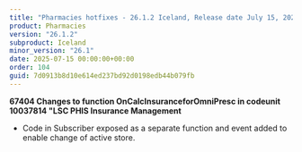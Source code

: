 ```yaml
---
title: "Pharmacies hotfixes - 26.1.2 Iceland, Release date July 15, 2025 - Hotfixes"
product: Pharmacies
version: "26.1.2"
subproduct: Iceland
minor_version: "26.1"
date: 2025-07-15 00:00:00+00:00
order: 104
guid: 7d0913b8d10e614ed237bd92d0198edb44b079fb
---
```


<strong>67404 Changes to function OnCalcInsuranceforOmniPresc in codeunit 10037814 "LSC PHIS Insurance Management</strong>
<ul><li>Code in Subscriber exposed as a separate function and event added to enable change of active store.</li></ul>
